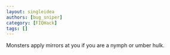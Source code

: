 ```yaml
---
layout: singleidea
authors: [bug_sniper]
category: [FIQHack]
tags: []
---
```

Monsters apply mirrors at you if you are a nymph or umber hulk.
